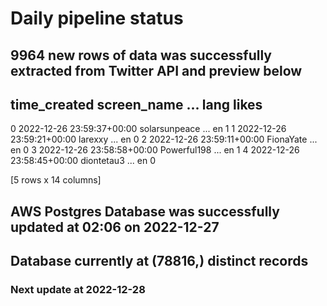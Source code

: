 # Daily pipeline status
## 9964 new rows of data was successfully extracted from Twitter API and preview below
##                time_created    screen_name  ... lang likes
0 2022-12-26 23:59:37+00:00  solarsunpeace  ...   en     1
1 2022-12-26 23:59:21+00:00        larexxy  ...   en     0
2 2022-12-26 23:59:11+00:00      FionaYate  ...   en     0
3 2022-12-26 23:58:58+00:00    Powerful198  ...   en     1
4 2022-12-26 23:58:45+00:00     diontetau3  ...   en     0

[5 rows x 14 columns]
## AWS Postgres Database was successfully updated at  02:06 on 2022-12-27
## Database currently at (78816,) distinct records
### Next update at 2022-12-28
